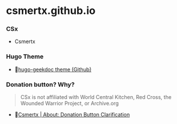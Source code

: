 # csmertx.github.io

### CSx

- Csmertx

### Hugo Theme

- 🔗[hugo-geekdoc theme (Github)](https://github.com/thegeeklab/hugo-geekdoc)

### Donation button? Why?

> CSx is not affiliated with World Central Kitchen, Red Cross, the Wounded Warrior Project, or Archive.org

- 🔗[Csmertx | About: Donation Button Clarification](https://csmertx.github.io/About/csmertx/#donation-button-clarification)
